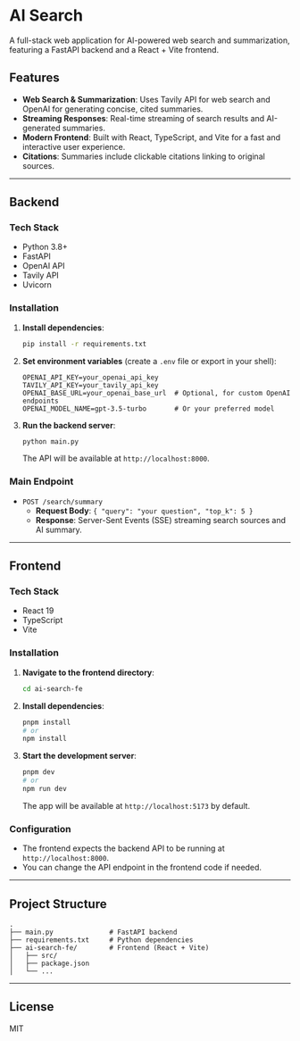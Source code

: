 # AI Search

A full-stack web application for AI-powered web search and summarization, featuring a FastAPI backend and a React + Vite frontend.

## Features

- **Web Search & Summarization**: Uses Tavily API for web search and OpenAI for generating concise, cited summaries.
- **Streaming Responses**: Real-time streaming of search results and AI-generated summaries.
- **Modern Frontend**: Built with React, TypeScript, and Vite for a fast and interactive user experience.
- **Citations**: Summaries include clickable citations linking to original sources.

---

## Backend

### Tech Stack

- Python 3.8+
- FastAPI
- OpenAI API
- Tavily API
- Uvicorn

### Installation

1. **Install dependencies**:
    ```bash
    pip install -r requirements.txt
    ```

2. **Set environment variables** (create a `.env` file or export in your shell):
    ```
    OPENAI_API_KEY=your_openai_api_key
    TAVILY_API_KEY=your_tavily_api_key
    OPENAI_BASE_URL=your_openai_base_url  # Optional, for custom OpenAI endpoints
    OPENAI_MODEL_NAME=gpt-3.5-turbo       # Or your preferred model
    ```

3. **Run the backend server**:
    ```bash
    python main.py
    ```
    The API will be available at `http://localhost:8000`.

### Main Endpoint

- `POST /search/summary`
    - **Request Body**: `{ "query": "your question", "top_k": 5 }`
    - **Response**: Server-Sent Events (SSE) streaming search sources and AI summary.

---

## Frontend

### Tech Stack

- React 19
- TypeScript
- Vite

### Installation

1. **Navigate to the frontend directory**:
    ```bash
    cd ai-search-fe
    ```

2. **Install dependencies**:
    ```bash
    pnpm install
    # or
    npm install
    ```

3. **Start the development server**:
    ```bash
    pnpm dev
    # or
    npm run dev
    ```
    The app will be available at `http://localhost:5173` by default.

### Configuration

- The frontend expects the backend API to be running at `http://localhost:8000`.
- You can change the API endpoint in the frontend code if needed.

---

## Project Structure

```
.
├── main.py              # FastAPI backend
├── requirements.txt     # Python dependencies
├── ai-search-fe/        # Frontend (React + Vite)
│   ├── src/
│   ├── package.json
│   └── ...
```

---

## License


MIT